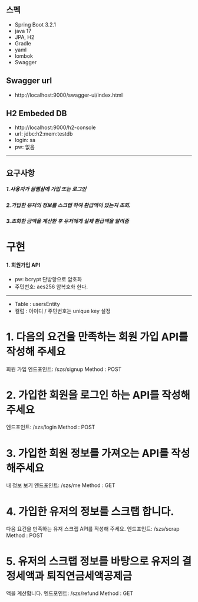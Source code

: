 ## 스펙
* Spring Boot 3.2.1
* java 17
* JPA, H2
* Gradle
* yaml
* lombok
* Swagger

## Swagger url
* http://localhost:9000/swagger-ui/index.html

## H2 Embeded DB
* http://localhost:9000/h2-console
* url: jdbc:h2:mem:testdb
* login: sa
* pw: 없음

---

## 요구사항
##### 1.사용자가 삼쩜삼에 가입 또는 로그인 
##### 2.가입한 유저의 정보를 스크랩 하여 환급액이 있는지 조회.
##### 3.조회한 금액을 계산한 후 유저에게 실제 환급액을 알려줌


# 구현
#### 1. 회원가입 API
* pw: bcrypt 단방향으로 암호화  
* 주민번호: aes256 암복호화 한다.
---
* Table : usersEntity
* 컬럼 : 아이디 / 주민번호는 unique key 설정

# 1. 다음의 요건을 만족하는 회원 가입 API를 작성해 주세요
   회원 가입
   엔드포인트: /szs/signup
   Method : POST
   
# 2. 가입한 회원을 로그인 하는 API를 작성해주세요
엔드포인트: /szs/login
Method : POST

# 3. 가입한 회원 정보를 가져오는 API를 작성해주세요
내 정보 보기
엔드포인트: /szs/me
Method : GET

# 4. 가입한 유저의 정보를 스크랩 합니다.
다음 요건을 만족하는 유저 스크랩 API를 작성해 주세요.
엔드포인트: /szs/scrap
Method : POST

# 5. 유저의 스크랩 정보를 바탕으로 유저의 결정세액과 퇴직연금세액공제금
액을 계산합니다.
엔드포인트: /szs/refund
Method : GET

